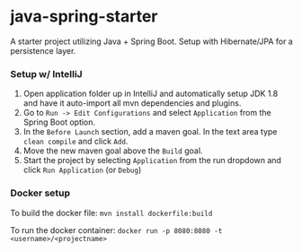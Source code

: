 # java-spring-starter

A starter project utilizing Java + Spring Boot. Setup with Hibernate/JPA for a persistence layer.

### Setup w/ IntelliJ

1. Open application folder up in IntelliJ and automatically setup JDK 1.8 and have it auto-import all mvn dependencies and plugins.
2. Go to `Run -> Edit Configurations` and select `Application` from the Spring Boot option.
3. In the `Before Launch` section, add a maven goal. In the text area type `clean compile` and click `Add`.
4. Move the new maven goal above the `Build` goal.
5. Start the project by selecting `Application` from the run dropdown and click `Run Application` (or `Debug`)

### Docker setup

To build the docker file: `mvn install dockerfile:build`

To run the docker container: `docker run -p 8080:8080 -t <username>/<projectname>`
